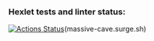 ### Hexlet tests and linter status:
[![Actions Status](https://github.com/dovlin-m/layout-designer-project-lvl1/workflows/hexlet-check/badge.svg)](https://github.com/dovlin-m/layout-designer-project-lvl1/actions)(massive-cave.surge.sh)
